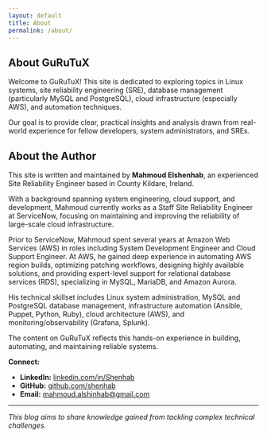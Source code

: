 ```yaml
---
layout: default
title: About
permalink: /about/ 
---
```


## About GuRuTuX

Welcome to GuRuTuX! This site is dedicated to exploring topics in Linux systems, site reliability engineering (SRE), database management (particularly MySQL and PostgreSQL), cloud infrastructure (especially AWS), and automation techniques.

Our goal is to provide clear, practical insights and analysis drawn from real-world experience for fellow developers, system administrators, and SREs.

## About the Author

This site is written and maintained by **Mahmoud Elshenhab**, an experienced Site Reliability Engineer based in County Kildare, Ireland.

With a background spanning system engineering, cloud support, and development, Mahmoud currently works as a Staff Site Reliability Engineer at ServiceNow, focusing on maintaining and improving the reliability of large-scale cloud infrastructure.

Prior to ServiceNow, Mahmoud spent several years at Amazon Web Services (AWS) in roles including System Development Engineer and Cloud Support Engineer. At AWS, he gained deep experience in automating AWS region builds, optimizing patching workflows, designing highly available solutions, and providing expert-level support for relational database services (RDS), specializing in MySQL, MariaDB, and Amazon Aurora.

His technical skillset includes Linux system administration, MySQL and PostgreSQL database management, infrastructure automation (Ansible, Puppet, Python, Ruby), cloud architecture (AWS), and monitoring/observability (Grafana, Splunk).

The content on GuRuTuX reflects this hands-on experience in building, automating, and maintaining reliable systems.

**Connect:**

* **LinkedIn:** [linkedin.com/in/Shenhab](https://linkedin.com/in/Shenhab)
* **GitHub:** [github.com/shenhab](https://github.com/shenhab)
* **Email:** [mahmoud.alshinhab@gmail.com](mailto:mahmoud.alshinhab@gmail.com)

--- 
*This blog aims to share knowledge gained from tackling complex technical challenges.*
